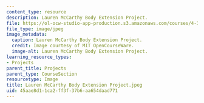 ```yaml
---
content_type: resource
description: Lauren McCarthy Body Extension Project.
file: https://ol-ocw-studio-app-production.s3.amazonaws.com/courses/4-301-introduction-to-the-visual-arts-spring-2007/45aae8d11ca2ff3f37b6aa654daad771_LaurenMcCarthyBodyExtensionProject.jpeg
file_type: image/jpeg
image_metadata:
  caption: Lauren McCarthy Body Extension Project.
  credit: Image courtesy of MIT OpenCourseWare.
  image-alt: Lauren McCarthy Body Extension Project.
learning_resource_types:
- Projects
parent_title: Projects
parent_type: CourseSection
resourcetype: Image
title: Lauren McCarthy Body Extension Project.jpeg
uid: 45aae8d1-1ca2-ff3f-37b6-aa654daad771
---
```

